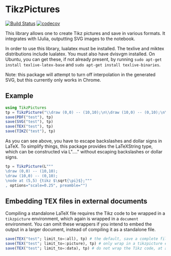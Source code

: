 # TikzPictures

[![Build Status](https://github.com/JuliaTeX/TikzPictures.jl/workflows/CI/badge.svg)](https://github.com/JuliaTeX/PGFPlots.jl/actions)
[![codecov](https://codecov.io/gh/JuliaTeX/TikzPictures.jl/branch/master/graph/badge.svg?token=nCBJc77iDE)](https://codecov.io/gh/JuliaTeX/TikzPictures.jl)

This library allows one to create Tikz pictures and save in various formats. It integrates with IJulia, outputting SVG images to the notebook.

In order to use this library, lualatex must be installed. The texlive and miktex distributions include lualatex. You must also have dvisvgm installed. On Ubuntu, you can get these, if not already present, by running `sudo apt-get install texlive-latex-base` and `sudo apt-get install texlive-binaries`.

Note: this package will attempt to turn off interpolation in the generated SVG, but this currently only works in Chrome.

## Example

```julia
using TikzPictures
tp = TikzPicture("\\draw (0,0) -- (10,10);\n\\draw (10,0) -- (0,10);\n\\node at (5,5) {tikz \$\\sqrt{\\pi}\$};", options="scale=0.25", preamble="")
save(PDF("test"), tp)
save(SVG("test"), tp)
save(TEX("test"), tp)
save(TIKZ("test"), tp)
```

As you can see above, you have to escape backslashes and dollar signs in LaTeX. To simplify things, this package provides the LaTeXString type, which can be constructed via L"...." without escaping backslashes or dollar signs.

```julia
tp = TikzPicture(L"""
\draw (0,0) -- (10,10);
\draw (10,0) -- (0,10);
\node at (5,5) {tikz $\sqrt{\pi}$};"""
, options="scale=0.25", preamble="")
```

## Embedding TEX files in external documents

Compiling a standalone LaTeX file requires the Tikz code to be wrapped in a `tikzpicture` environment, which again is wrapped in a `document` environment. You can omit these wrappers if you intend to embed the output in a larger document, instead of compiling it as a standalone file.

```julia
save(TEX("test"; limit_to=:all), tp) # the default, save a complete file
save(TEX("test"; limit_to=:picture), tp) # only wrap in a tikzpicture environment
save(TEX("test"; limit_to=:data), tp) # do not wrap the Tikz code, at all
```
